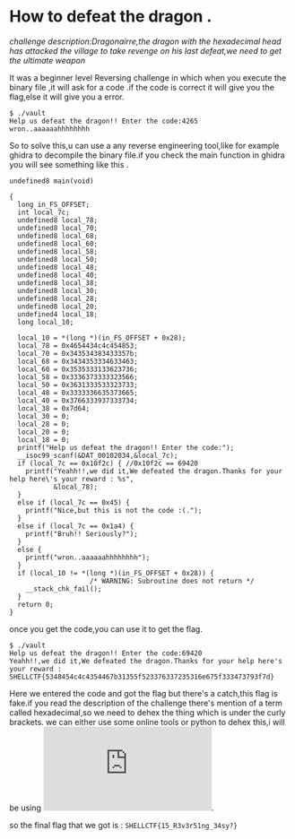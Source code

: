 # How to defeat the dragon .

*challenge description:Dragonairre,the dragon with the hexadecimal head has attacked the village to take revenge on his last defeat,we need to get the ultimate weapon*

It was a beginner level Reversing challenge in which when you execute the binary file ,it will ask for a code .if the code is correct it will give you the flag,else it will give you a error.

```
$ ./vault 
Help us defeat the dragon!! Enter the code:4265
wron..aaaaaahhhhhhhh
```
So to solve this,u can use a any reverse engineering tool,like for example ghidra to decompile the binary file.if you check the main function in ghidra you will see something like this .
```
undefined8 main(void)

{
  long in_FS_OFFSET;
  int local_7c;
  undefined8 local_78;
  undefined8 local_70;
  undefined8 local_68;
  undefined8 local_60;
  undefined8 local_58;
  undefined8 local_50;
  undefined8 local_48;
  undefined8 local_40;
  undefined8 local_38;
  undefined8 local_30;
  undefined8 local_28;
  undefined8 local_20;
  undefined4 local_18;
  long local_10;
  
  local_10 = *(long *)(in_FS_OFFSET + 0x28);
  local_78 = 0x4654434c4c454853;
  local_70 = 0x343534383433357b;
  local_68 = 0x3434353334633463;
  local_60 = 0x3535333133623736;
  local_58 = 0x3336373333323566;
  local_50 = 0x3631333533323733;
  local_48 = 0x3333336635373665;
  local_40 = 0x3766333937333734;
  local_38 = 0x7d64;
  local_30 = 0;
  local_28 = 0;
  local_20 = 0;
  local_18 = 0;
  printf("Help us defeat the dragon!! Enter the code:");
  __isoc99_scanf(&DAT_00102034,&local_7c);
  if (local_7c == 0x10f2c) { //0x10f2c == 69420
    printf("Yeahh!!,we did it,We defeated the dragon.Thanks for your help here\'s your reward : %s",
           &local_78);
  }
  else if (local_7c == 0x45) {
    printf("Nice,but this is not the code :(.");
  }
  else if (local_7c == 0x1a4) {
    printf("Bruh!! Seriously?");
  }
  else {
    printf("wron..aaaaaahhhhhhhh");
  }
  if (local_10 != *(long *)(in_FS_OFFSET + 0x28)) {
                    /* WARNING: Subroutine does not return */
    __stack_chk_fail();
  }
  return 0;
}
```

once you get the code,you can use it to get the flag.
```
$ ./vault 
Help us defeat the dragon!! Enter the code:69420
Yeahh!!,we did it,We defeated the dragon.Thanks for your help here's your reward : SHELLCTF{5348454c4c4354467b31355f523376337235316e675f333473793f7d}
```
Here we entered the code and got the flag but there's a catch,this flag is fake.if you read the description of the challenge there's mention of a term called hexadecimal,so we need to dehex the thing which is under the curly brackets.
we can either use some online tools or python to dehex this,i will be using ![python](https://github.com/S-H-E-L-L/S.H.E.L.L-CTF-2022/blob/main/rev/How%20to%20defeat%20a%20dragon/Solution/dehex.py).

so the final flag that we got is : `SHELLCTF{15_R3v3r51ng_34sy?}`
